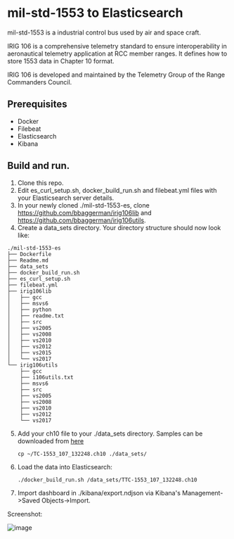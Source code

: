 # mil-std-1553 to Elasticsearch

mil-std-1553 is a industrial control bus used by air and space craft.

IRIG 106 is a comprehensive telemetry standard to ensure interoperability in aeronautical telemetry application at RCC member ranges. It defines how to store 1553 data in Chapter 10 format.

IRIG 106 is developed and maintained by the Telemetry Group of the Range Commanders Council.

## Prerequisites
* Docker
* Filebeat
* Elasticsearch
* Kibana

## Build and run.

1. Clone this repo.
2. Edit es_curl_setup.sh, docker_build_run.sh and filebeat.yml files with your Elasticsearch server details.
3. In your newly cloned ./mil-std-1553-es, clone  https://github.com/bbaggerman/irig106lib and https://github.com/bbaggerman/irig106utils.
4. Create a data_sets directory. Your directory structure should now look like:
```
./mil-std-1553-es
├── Dockerfile
├── Readme.md
├── data_sets
├── docker_build_run.sh
├── es_curl_setup.sh
├── filebeat.yml
├── irig106lib
│   ├── gcc
│   ├── msvs6
│   ├── python
│   ├── readme.txt
│   ├── src
│   ├── vs2005
│   ├── vs2008
│   ├── vs2010
│   ├── vs2012
│   ├── vs2015
│   └── vs2017
└── irig106utils
    ├── gcc
    ├── i106utils.txt
    ├── msvs6
    ├── src
    ├── vs2005
    ├── vs2008
    ├── vs2010
    ├── vs2012
    └── vs2017
```
5. Add your ch10 file to your ./data_sets directory. Samples can be downloaded from [here](http://www.irig106.org/wiki/sample_data_files)

   ```cp ~/TC-1553_107_132248.ch10 ./data_sets/```

6. Load the data into Elasticsearch:

   ```./docker_build_run.sh /data_sets/TTC-1553_107_132248.ch10```

7. Import dashboard in ./kibana/export.ndjson via Kibana's Management->Saved Objects->Import.

Screenshot:

![image](https://raw.github.com/elastickent/mil-std-1553-es/blob/master/screenshot.jpg)
